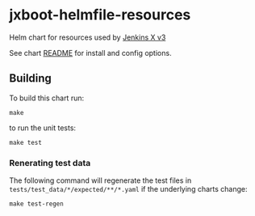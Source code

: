 # jxboot-helmfile-resources

Helm chart for resources used by [Jenkins X v3](https://jenkins-x.io/v3/)

See chart [README](./charts/jxboot-resources/README.md) for install and config options.

## Building

To build this chart run:

``` 
make
```

to run the unit tests:

```
make test

```      

### Renerating test data

The following command will regenerate the test files in `tests/test_data/*/expected/**/*.yaml` if the underlying charts change:

```
make test-regen

```      
